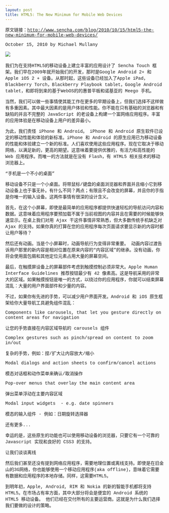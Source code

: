 ```yaml
---
layout: post
title: HTML5: The New Minimum for Mobile Web Devices
---
```

<span style="font-family: Courier;">原文链接：</span>[<span style="font-family: Courier;">http://www.sencha.com/blog/2010/10/15/html5-the-new-minimum-for-mobile-web-devices/</span>](http://www.sencha.com/blog/2010/10/15/html5-the-new-minimum-for-mobile-web-devices/)

<span style="font-family: Courier;">October 15, 2010 by Michael Mullany</span>

![](http://images.cnblogs.com/cnblogs_com/leavingme/ios-android.jpg)&nbsp;

<span style="font-family: Courier;">我们为在支持HTML5的移动设备上建立丰富的应用设计了 Sencha Touch 框架。我们早在2009年就开始我们的开发，那时是Google Android 2+ 和 Apple iOS 2 + 设备。从那时起，这些设备已经加入了Apple iPad，Blackberry Torch，Blackberry Playbook tablet，Google Android tablet，和即将到来的基于WebOS的的惠普平板和诺基亚的 Meego 手机。</span>

<span style="font-family: Courier;">当然，我们可以做一些事情使其能工作在更多的早期设备上，但我们选择不这样做有多重因素。其中最大因素的是用户体验和性能。你不能在只有基础的浏览器和有缺陷的并且不完整的 JavaScript 的老设备上构建一个富网络应用程序。丰富的应用体验是在移动设备上用户的差异最小。</span>

<span style="font-family: Courier;">为此，我们责怪 iPhone 和 Android。 
iPhone 和 Android 原生软件已设定的移动性能和体验的新标准。iPhone 和 Android 的原生应用已为移动设备的性能和体验建立一个新的标准。人们喜欢使用这些应用程序。现在它取决于移动网络，以满足新的，更高的期望。这意味着要提供优雅的，有活力和高性能的 Web 应用程序。而唯一的方法就是在没有 Flash，有 HTML5 相关技术的移动浏览器上。</span>

<span style="font-family: Courier;">“手机是一个不小的桌面”</span>

<span style="font-family: Courier;">移动设备不只是一个小桌面。将带鼠标/键盘的桌面浏览器和界面并且缩小它到移动设备上也于事无补。有什么不同？两点；有限且不会改变的屏幕，并且你的手指是你唯一的输入设备。这两件事情有很深的设计含义。</span>

<span style="font-family: Courier;">首先，在这个小屏幕，即使是最简单的应用程序都提供快速轻松的导航访问内容和数据。这意味着应用程序要预加载不属于当前视图的内容并且在需要的时候能够快速显示。在桌上我们对用 Ajax 干这件事情非常熟悉，但大多数传统手机缺乏对 Ajax 的支持。如果你真的打算在您的应用程序每次页面请求要显示新的内容时都让用户等待？</span>

<span style="font-family: Courier;">然后还有动画。当是个小屏幕时，动画导航行为变得非常重要。&nbsp;动画内容过渡告诉用户那里的新内容是相对位置在原来内容的“内容区域”的继承。没有动画，你将会使用面包屑和其他定位元素占用大量的屏幕空间。</span>

<span style="font-family: Courier;">最后，在触摸屏设备上的屏幕部件考虑到触摸控制必须非常大。Apple Human Interface Guidelines 推荐按钮最少有 42 像素高。这是导航采用的非常大的区域。如果触摸按钮是唯一的方式，以绕过你的应用程序，你就可以结束屏幕混乱：大量的用户界面部件和少量的内容。</span>

<span style="font-family: Courier;">不过，如果你有先进的手势，可以减少用户界面开发。Android 和 iOS 原生框架给你大量导航工具避免组件混乱：</span>

<span style="font-family: Courier;">Components like carousels, that let you gesture directly on content areas for navigation</span>

<span style="font-family: Courier;">让您的手势直接在内容区域导航的&nbsp;carousels 组件</span>

<span style="font-family: Courier;">Complex gestures such as pinch/spread on content to zoom in/out</span>

<span style="font-family: Courier;">复杂的手势，例如：捏/扩大让内容放大/缩小</span>

<span style="font-family: Courier;">Modal dialogs and action sheets to confirm/cancel actions</span>

<span style="font-family: Courier;">模态对话框和动作菜单来确认/取消操作&nbsp;</span>

<span style="font-family: Courier;">Pop-over menus that overlay the main content area</span>

<span style="font-family: Courier;">弹出菜单浮动在主要内容区域</span>

<span style="font-family: Courier;">Modal input widgets &nbsp;- e.g. date spinners</span>

<span style="font-family: Courier;">模态的输入组件 - 例如：日期旋转选择器&nbsp;</span>

<span style="font-family: Courier;">还有更多...</span>

<span style="font-family: Courier;">幸运的是，这些原生的功能也可以使用移动设备的浏览器，只要它有一个可靠的 Javascript 实现和良好的 CSS3 的支持。</span>

<span style="font-family: Courier;">让我们谈谈离线&nbsp;</span>

<span style="font-family: Courier;">然后我们甚至还没有提到网络应用程序，需要地理位置或离线支持。即使是在旧金山的3G网络，你也能够使用一个移动应用程序(aka offline)，意味着它需要有数据和应用程序的本地存储。同样，这需要HTML5。</span>

<span style="font-family: Courier;">到明年初，Apple, Android, RIM 和 Nokia 的新的智能手机都将支持 HTML5。在市场占有率方面，其中大部分将会是便宜的 Android 系统的 HTML5 移动设备。 他们已经在交付所有的主要运营商。这就是为什么我们选择我们要做的设计的策略。&nbsp;</span>